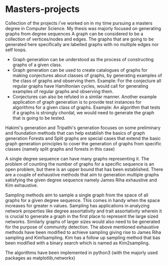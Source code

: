 # Masters-projects
Collection of the projects i've worked on in my time pursuing a masters degree in Computer Science. My thesis was majorly focused on generating graphs from degree sequences
A graph can be considered to be a collection of vertices/nodes and edges. The graphs that are going to be generated here specifically are labelled graphs with no multiple edges nor self loops. 
* Graph generation can be understood as the process of constructing graphs of a given class. 
* Graph generation can be used to create catalogues of graphs for making conjectures about classes of graphs, by generating examples of the class of graphs and observing them. Example: For the conjecture all regular graphs have Hamiltonian cycles, would call for generating examples of regular graphs and observing them. 
* Conjectures can also be refuted in a similar manner. Another example application of graph generation is to provide test instances for algorithms for a given class of graphs. Example: An algorithm  that tests if a graphs is strongly chordal, we would need to generate the graph that is going to be tested. 

Hakimi's generation and Tripathi's generation focuses on some preliminary and foundation methods that can help establish the basics of graph generation
Forests and Split graphs are special cases that extend the basic graph generation principles to cover the generation of graphs from specific classes (namely split graphs and forests in this case)

A single degree sequence can have many graphs representing it. The problem of counting the number of graphs for a specific sequence is an open problem, but there is an upper bound that has been established. There are a couple of exhaustive methods that aim to generation multiple graphs satisfying the given degree sequence namely James Riha exhaustive and Kim exhaustive.

Sampling methods aim to sample a single graph from the space of all graphs for a given degree sequence. This comes in handy when the space increases for greater n values. Sampling has applications in analyzing network properties like degree assortativity and trait assortativity wherein it is crucial to generate a graph in the first place to represent the large sized networks. Similarly graphs of larger sizes would also need to be generated for the purpose of community detection. The above mentioned exhaustive methods have been modified to achieve sampling giving rise to James Riha sampling and Kim1sampling. Kim has a follow up sampling method that bas been modified with a binary search which is named as Kim2sampling. 

The algorithms have been implemented in python3 (with the majorly used packages as matplotlib,networkx) 
